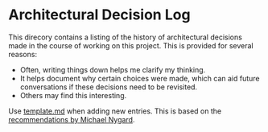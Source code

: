 # Architectural Decision Log

This direcory contains a listing of the history of architectural decisions made
in the course of working on this project. This is provided for several reasons:

 - Often, writing things down helps me clarify my thinking.
 - It helps document why certain choices were made, which can aid future
   conversations if these decisions need to be revisited.
 - Others may find this interesting.

Use [template.md](template.md) when adding new entries. This is based on the
[recommendations by Michael Nygard](http://thinkrelevance.com/blog/2011/11/15/documenting-architecture-decisions).
